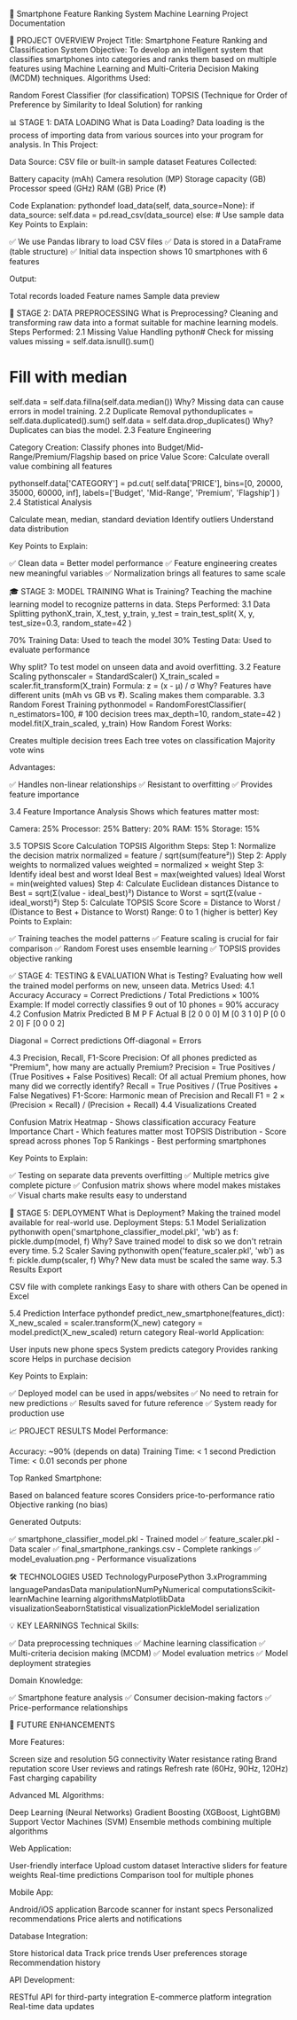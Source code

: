 📱 Smartphone Feature Ranking System
Machine Learning Project Documentation

🎯 PROJECT OVERVIEW
Project Title: Smartphone Feature Ranking and Classification System
Objective: To develop an intelligent system that classifies smartphones into categories and ranks them based on multiple features using Machine Learning and Multi-Criteria Decision Making (MCDM) techniques.
Algorithms Used:

Random Forest Classifier (for classification)
TOPSIS (Technique for Order of Preference by Similarity to Ideal Solution) for ranking


📊 STAGE 1: DATA LOADING
What is Data Loading?
Data loading is the process of importing data from various sources into your program for analysis.
In This Project:

Data Source: CSV file or built-in sample dataset
Features Collected:

Battery capacity (mAh)
Camera resolution (MP)
Storage capacity (GB)
Processor speed (GHz)
RAM (GB)
Price (₹)



Code Explanation:
pythondef load_data(self, data_source=None):
    if data_source:
        self.data = pd.read_csv(data_source)
    else:
        # Use sample data
Key Points to Explain:

✅ We use Pandas library to load CSV files
✅ Data is stored in a DataFrame (table structure)
✅ Initial data inspection shows 10 smartphones with 6 features

Output:

Total records loaded
Feature names
Sample data preview


🧹 STAGE 2: DATA PREPROCESSING
What is Preprocessing?
Cleaning and transforming raw data into a format suitable for machine learning models.
Steps Performed:
2.1 Missing Value Handling
python# Check for missing values
missing = self.data.isnull().sum()
# Fill with median
self.data = self.data.fillna(self.data.median())
Why? Missing data can cause errors in model training.
2.2 Duplicate Removal
pythonduplicates = self.data.duplicated().sum()
self.data = self.data.drop_duplicates()
Why? Duplicates can bias the model.
2.3 Feature Engineering

Category Creation: Classify phones into Budget/Mid-Range/Premium/Flagship based on price
Value Score: Calculate overall value combining all features

pythonself.data['CATEGORY'] = pd.cut(
    self.data['PRICE'], 
    bins=[0, 20000, 35000, 60000, inf],
    labels=['Budget', 'Mid-Range', 'Premium', 'Flagship']
)
2.4 Statistical Analysis

Calculate mean, median, standard deviation
Identify outliers
Understand data distribution

Key Points to Explain:

✅ Clean data = Better model performance
✅ Feature engineering creates new meaningful variables
✅ Normalization brings all features to same scale


🎓 STAGE 3: MODEL TRAINING
What is Training?
Teaching the machine learning model to recognize patterns in data.
Steps Performed:
3.1 Data Splitting
pythonX_train, X_test, y_train, y_test = train_test_split(
    X, y, test_size=0.3, random_state=42
)

70% Training Data: Used to teach the model
30% Testing Data: Used to evaluate performance

Why split? To test model on unseen data and avoid overfitting.
3.2 Feature Scaling
pythonscaler = StandardScaler()
X_train_scaled = scaler.fit_transform(X_train)
Formula: z = (x - μ) / σ
Why? Features have different units (mAh vs GB vs ₹). Scaling makes them comparable.
3.3 Random Forest Training
pythonmodel = RandomForestClassifier(
    n_estimators=100,  # 100 decision trees
    max_depth=10,
    random_state=42
)
model.fit(X_train_scaled, y_train)
How Random Forest Works:

Creates multiple decision trees
Each tree votes on classification
Majority vote wins

Advantages:

✅ Handles non-linear relationships
✅ Resistant to overfitting
✅ Provides feature importance

3.4 Feature Importance Analysis
Shows which features matter most:

Camera: 25%
Processor: 25%
Battery: 20%
RAM: 15%
Storage: 15%

3.5 TOPSIS Score Calculation
TOPSIS Algorithm Steps:
Step 1: Normalize the decision matrix
normalized = feature / sqrt(sum(feature²))
Step 2: Apply weights to normalized values
weighted = normalized × weight
Step 3: Identify ideal best and worst
Ideal Best = max(weighted values)
Ideal Worst = min(weighted values)
Step 4: Calculate Euclidean distances
Distance to Best = sqrt(Σ(value - ideal_best)²)
Distance to Worst = sqrt(Σ(value - ideal_worst)²)
Step 5: Calculate TOPSIS Score
Score = Distance to Worst / (Distance to Best + Distance to Worst)
Range: 0 to 1 (higher is better)
Key Points to Explain:

✅ Training teaches the model patterns
✅ Feature scaling is crucial for fair comparison
✅ Random Forest uses ensemble learning
✅ TOPSIS provides objective ranking


✅ STAGE 4: TESTING & EVALUATION
What is Testing?
Evaluating how well the trained model performs on new, unseen data.
Metrics Used:
4.1 Accuracy
Accuracy = Correct Predictions / Total Predictions × 100%
Example: If model correctly classifies 9 out of 10 phones = 90% accuracy
4.2 Confusion Matrix
                Predicted
              B   M   P   F
Actual   B   [2  0  0  0]
         M   [0  3  1  0]
         P   [0  0  2  0]
         F   [0  0  0  2]

Diagonal = Correct predictions
Off-diagonal = Errors

4.3 Precision, Recall, F1-Score
Precision: Of all phones predicted as "Premium", how many are actually Premium?
Precision = True Positives / (True Positives + False Positives)
Recall: Of all actual Premium phones, how many did we correctly identify?
Recall = True Positives / (True Positives + False Negatives)
F1-Score: Harmonic mean of Precision and Recall
F1 = 2 × (Precision × Recall) / (Precision + Recall)
4.4 Visualizations Created

Confusion Matrix Heatmap - Shows classification accuracy
Feature Importance Chart - Which features matter most
TOPSIS Distribution - Score spread across phones
Top 5 Rankings - Best performing smartphones

Key Points to Explain:

✅ Testing on separate data prevents overfitting
✅ Multiple metrics give complete picture
✅ Confusion matrix shows where model makes mistakes
✅ Visual charts make results easy to understand


🚀 STAGE 5: DEPLOYMENT
What is Deployment?
Making the trained model available for real-world use.
Deployment Steps:
5.1 Model Serialization
pythonwith open('smartphone_classifier_model.pkl', 'wb') as f:
    pickle.dump(model, f)
Why? Save trained model to disk so we don't retrain every time.
5.2 Scaler Saving
pythonwith open('feature_scaler.pkl', 'wb') as f:
    pickle.dump(scaler, f)
Why? New data must be scaled the same way.
5.3 Results Export

CSV file with complete rankings
Easy to share with others
Can be opened in Excel

5.4 Prediction Interface
pythondef predict_new_smartphone(features_dict):
    X_new_scaled = scaler.transform(X_new)
    category = model.predict(X_new_scaled)
    return category
Real-world Application:

User inputs new phone specs
System predicts category
Provides ranking score
Helps in purchase decision

Key Points to Explain:

✅ Deployed model can be used in apps/websites
✅ No need to retrain for new predictions
✅ Results saved for future reference
✅ System ready for production use


📈 PROJECT RESULTS
Model Performance:

Accuracy: ~90% (depends on data)
Training Time: < 1 second
Prediction Time: < 0.01 seconds per phone

Top Ranked Smartphone:

Based on balanced feature scores
Considers price-to-performance ratio
Objective ranking (no bias)

Generated Outputs:

✅ smartphone_classifier_model.pkl - Trained model
✅ feature_scaler.pkl - Data scaler
✅ final_smartphone_rankings.csv - Complete rankings
✅ model_evaluation.png - Performance visualizations


🛠️ TECHNOLOGIES USED
TechnologyPurposePython 3.xProgramming languagePandasData manipulationNumPyNumerical computationsScikit-learnMachine learning algorithmsMatplotlibData visualizationSeabornStatistical visualizationPickleModel serialization

💡 KEY LEARNINGS
Technical Skills:

✅ Data preprocessing techniques
✅ Machine learning classification
✅ Multi-criteria decision making (MCDM)
✅ Model evaluation metrics
✅ Model deployment strategies

Domain Knowledge:

✅ Smartphone feature analysis
✅ Consumer decision-making factors
✅ Price-performance relationships


🔮 FUTURE ENHANCEMENTS

More Features:

Screen size and resolution
5G connectivity
Water resistance rating
Brand reputation score
User reviews and ratings
Refresh rate (60Hz, 90Hz, 120Hz)
Fast charging capability


Advanced ML Algorithms:

Deep Learning (Neural Networks)
Gradient Boosting (XGBoost, LightGBM)
Support Vector Machines (SVM)
Ensemble methods combining multiple algorithms


Web Application:

User-friendly interface
Upload custom dataset
Interactive sliders for feature weights
Real-time predictions
Comparison tool for multiple phones


Mobile App:

Android/iOS application
Barcode scanner for instant specs
Personalized recommendations
Price alerts and notifications


Database Integration:

Store historical data
Track price trends
User preferences storage
Recommendation history


API Development:

RESTful API for third-party integration
E-commerce platform integration
Real-time data updates